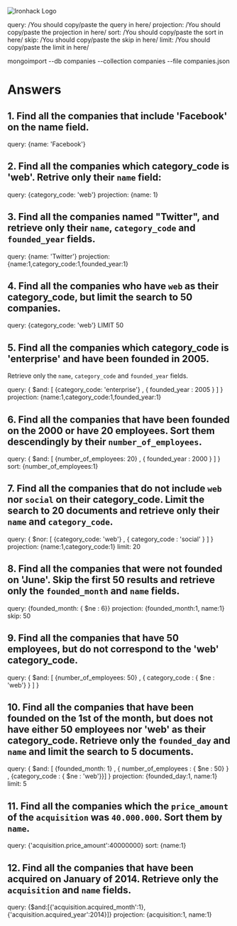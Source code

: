 ![Ironhack Logo](https://i.imgur.com/1QgrNNw.png)

query: /You should copy/paste the query in here/
projection: /You should copy/paste the projection in here/
sort: /You should copy/paste the sort in here/
skip: /You should copy/paste the skip in here/
limit: /You should copy/paste the limit in here/

mongoimport --db companies --collection companies --file companies.json

# Answers

## 1. Find all the companies that include 'Facebook' on the **name** field.

query: {name: 'Facebook'}

## 2. Find all the companies which **category_code** is 'web'. Retrive only their `name` field:

query: {category_code: 'web'} projection: {name: 1}

## 3. Find all the companies named "Twitter", and retrieve only their `name`, `category_code` and `founded_year` fields.

query:  {name: 'Twitter'}
projection: {name:1,category_code:1,founded_year:1}

## 4. Find all the companies who have `web` as their **category_code**, but limit the search to 50 companies.

query: {category_code: 'web'}
LIMIT 50

## 5. Find all the companies which **category_code** is 'enterprise' and have been founded in 2005.
Retrieve only the `name`, `category_code` and `founded_year` fields.

query: { $and: [ {category_code: 'enterprise'} , { founded_year : 2005 } ] }
projection: {name:1,category_code:1,founded_year:1}

## 6. Find all the companies that have been **founded** on the 2000 or have 20 **employees**. Sort them descendingly by their `number_of_employees`.
query: { $and: [ {number_of_employees: 20} , { founded_year : 2000 } ] }
sort: {number_of_employees:1}

## 7. Find all the companies that do not include `web` nor `social` on their **category_code**. Limit the search to 20 documents and retrieve only their `name` and `category_code`.
query: { $nor: [ {category_code: 'web'} , { category_code : 'social' } ] }
projection: {name:1,category_code:1}
limit: 20

## 8. Find all the companies that were not **founded** on 'June'. Skip the first 50 results and retrieve only the `founded_month` and `name` fields.
query: {founded_month: { $ne : 6}}
projection: {founded_month:1, name:1}
skip: 50

## 9. Find all the companies that have 50 employees, but do not correspond to the 'web' **category_code**.

query: { $and: [ {number_of_employees: 50} , { category_code : { $ne : 'web'} } ] }

## 10. Find all the companies that have been founded on the 1st of the month, but does not have either 50 employees nor 'web' as their **category_code**. Retrieve only the `founded_day` and `name` and limit the search to 5 documents.

query: { $and: [ {founded_month: 1} , { number_of_employees : { $ne : 50} } , {category_code : { $ne : 'web'}}] }
projection: {founded_day:1, name:1}
limit: 5

## 11. Find all the companies which the `price_amount` of the `acquisition` was **`40.000.000`**. Sort them by `name`.

query: {'acquisition.price_amount':40000000}
sort: {name:1}

## 12. Find all the companies that have been acquired on January of 2014. Retrieve only the `acquisition` and `name` fields.

query: {$and:[{'acquisition.acquired_month':1},{'acquisition.acquired_year':2014}]}
projection: {acquisition:1, name:1}
